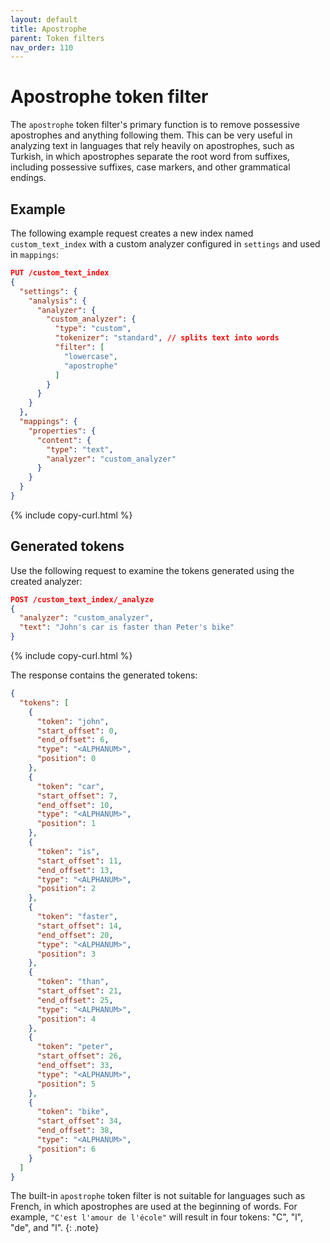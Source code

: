 ```yaml
---
layout: default
title: Apostrophe
parent: Token filters
nav_order: 110
---
```


# Apostrophe token filter

The `apostrophe` token filter's primary function is to remove possessive apostrophes and anything following them. This can be very useful in analyzing text in languages that rely heavily on apostrophes, such as Turkish, in which apostrophes separate the root word from suffixes, including possessive suffixes, case markers, and other grammatical endings.


## Example

The following example request creates a new index named `custom_text_index` with a custom analyzer configured in `settings` and used in `mappings`:

```json
PUT /custom_text_index
{
  "settings": {
    "analysis": {
      "analyzer": {
        "custom_analyzer": {
          "type": "custom",
          "tokenizer": "standard", // splits text into words
          "filter": [
            "lowercase",
            "apostrophe"
          ]
        }
      }
    }
  },
  "mappings": {
    "properties": {
      "content": {
        "type": "text",
        "analyzer": "custom_analyzer"
      }
    }
  }
}
```
{% include copy-curl.html %}

## Generated tokens

Use the following request to examine the tokens generated using the created analyzer:

```json
POST /custom_text_index/_analyze
{
  "analyzer": "custom_analyzer",
  "text": "John's car is faster than Peter's bike"
}
```
{% include copy-curl.html %}

The response contains the generated tokens:

```json
{
  "tokens": [
    {
      "token": "john",
      "start_offset": 0,
      "end_offset": 6,
      "type": "<ALPHANUM>",
      "position": 0
    },
    {
      "token": "car",
      "start_offset": 7,
      "end_offset": 10,
      "type": "<ALPHANUM>",
      "position": 1
    },
    {
      "token": "is",
      "start_offset": 11,
      "end_offset": 13,
      "type": "<ALPHANUM>",
      "position": 2
    },
    {
      "token": "faster",
      "start_offset": 14,
      "end_offset": 20,
      "type": "<ALPHANUM>",
      "position": 3
    },
    {
      "token": "than",
      "start_offset": 21,
      "end_offset": 25,
      "type": "<ALPHANUM>",
      "position": 4
    },
    {
      "token": "peter",
      "start_offset": 26,
      "end_offset": 33,
      "type": "<ALPHANUM>",
      "position": 5
    },
    {
      "token": "bike",
      "start_offset": 34,
      "end_offset": 38,
      "type": "<ALPHANUM>",
      "position": 6
    }
  ]
}
```

The built-in `apostrophe` token filter is not suitable for languages such as French, in which apostrophes are used at the beginning of words. For example, `"C'est l'amour de l'école"` will result in four tokens: "C", "l", "de", and "l".
{: .note}
